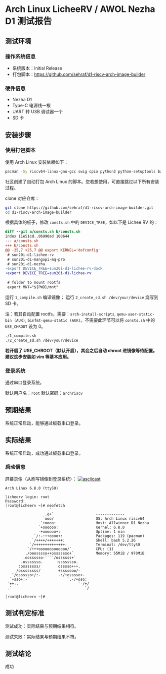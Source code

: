 # Arch Linux LicheeRV / AWOL Nezha D1 测试报告

## 测试环境

### 操作系统信息

- 系统版本：Initial Release
- 打包脚本：https://github.com/sehraf/d1-riscv-arch-image-builder

### 硬件信息

- Nezha D1
- Type-C 电源线一根
- UART 转 USB 调试器一个
- SD 卡

## 安装步骤

### 使用打包脚本

使用 Arch Linux 安装依赖如下：
```bash
pacman -Sy riscv64-linux-gnu-gcc swig cpio python3 python-setuptools base-devel bc arch-install-scripts qemu-user-static qemu-user-static-binfmt
```


社区创建了自动打包 Arch Linux 的脚本。您若想使用，可直接跳过以下所有安装过程。

clone 对应仓库：
```bash
git clone https://github.com/sehraf/d1-riscv-arch-image-builder.git
cd d1-riscv-arch-image-builder
```

根据具体的板子，修改 `consts.sh` 中的 `DEVICE_TREE`，如以下是 Lichee RV 的：
```diff
diff --git a/consts.sh b/consts.sh
index 11e51cd..0b990ad 100644
--- a/consts.sh
+++ b/consts.sh
@@ -25,7 +25,7 @@ export KERNEL='defconfig'
 # sun20i-d1-lichee-rv
 # sun20i-d1-mangopi-mq-pro
 # sun20i-d1-nezha
-export DEVICE_TREE=sun20i-d1-lichee-rv-dock
+export DEVICE_TREE=sun20i-d1-lichee-rv
 
 # folder to mount rootfs
 export MNT="${PWD}/mnt"

```

运行 `1_compile.sh` 编译镜像；
运行 `2_create_sd.sh /dev/your/device` 烧写到 SD 卡。

注：若其自动配置 rootfs，需要：`arch-install-scripts`, `qemu-user-static-bin (AUR)`, `binfmt-qemu-static (AUR)`。不需要此环节可以将 `consts.sh` 中的 `USE_CHROOT` 设为 0。

```bash
./1_compile.sh
./2_create_sd.sh /dev/your/device
```

**若开启了 USE_CHROOT（默认开启），其会之后自动 chroot 进镜像等待配置。建议这步安装如 vim 等基本应用。**

### 登录系统

通过串口登录系统。

默认用户名：`root`
默认密码：`archriscv`

## 预期结果

系统正常启动，能够通过板载串口登录。

## 实际结果

系统正常启动，成功通过板载串口登录。

### 启动信息

屏幕录像（从刷写镜像到登录系统）：
[![asciicast](https://asciinema.org/a/D86o9kqp6phQBswrEEBt4rwyv.svg)](https://asciinema.org/a/D86o9kqp6phQBswrEEBt4rwyv)

```log
Arch Linux 6.8.0 (ttyS0)

licheerv login: root
Password: 
[root@licheerv ~]# neofetch
                   -`                                                                                                      
                  .o+`                   ------------- 
                 `ooo/                   OS: Arch Linux riscv64 
                `+oooo:                  Host: Allwinner D1 Nezha 
               `+oooooo:                 Kernel: 6.8.0 
               -+oooooo+:                Uptime: 1 min 
             `/:-:++oooo+:               Packages: 119 (pacman) 
            `/++++/+++++++:              Shell: bash 5.2.26 
           `/++++++++++++++:             Terminal: /dev/ttyS0 
          `/+++ooooooooooooo/`           CPU: (1) 
         ./ooosssso++osssssso+`          Memory: 55MiB / 970MiB 
        .oossssso-````/ossssss+`
       -osssssso.      :ssssssso.                                
      :osssssss/        osssso+++.                               
     /ossssssss/        +ssssooo/-
   `/ossssso+/:-        -:/+osssso+-
  `+sso+:-`                 `.-/+oso:
 `++:.                           `-/+/
 .`                                 `/

[root@licheerv ~]# 

```

## 测试判定标准

测试成功：实际结果与预期结果相符。

测试失败：实际结果与预期结果不符。

## 测试结论

成功